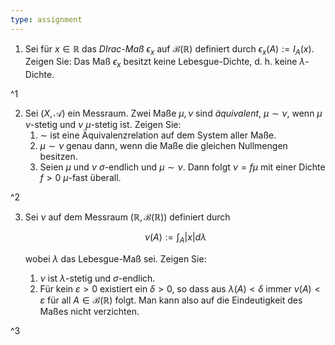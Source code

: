```yaml
---
type: assignment
---
```


1. Sei für $x \in \mathbb{R}$ das *DIrac-Maß* $\epsilon_x$ auf $\mathcal{B}(\mathbb{R})$ definiert durch $\epsilon_x(A) := I_A(x)$.
	Zeigen Sie: Das Maß $\epsilon_x$ besitzt keine Lebesgue-Dichte, d. h. keine $\lambda$-Dichte.

^1

2. Sei $(X, \mathcal{A})$ ein Messraum.
	Zwei Maße $\mu, \nu$ sind *äquivalent*, $\mu \sim \nu$, wenn $\mu$ $\nu$-stetig und $\nu$ $\mu$-stetig ist.
	Zeigen Sie:
	1. $\sim$ ist eine Äquivalenzrelation auf dem System aller Maße.
	2. $\mu \sim \nu$ genau dann, wenn die Maße die gleichen Nullmengen besitzen.
	3. Seien $\mu$ und $\nu$ $\sigma$-endlich und $\mu \sim \nu$.
		Dann folgt $\nu = f\mu$ mit einer Dichte $f \gt 0$ $\mu$-fast überall.

^2

3. Sei $\nu$ auf dem Messraum $(\mathbb{R}, \mathcal{B}(\mathbb{R}))$ definiert durch
	
	$$
		\nu(A) := \int_A |x| d\lambda
	$$
	
	wobei $\lambda$ das Lebesgue-Maß sei.
	Zeigen Sie:
	1. $\nu$ ist $\lambda$-stetig und $\sigma$-endlich.
	2. Für kein $\varepsilon \gt 0$ existiert ein $\delta \gt 0$, so dass aus $\lambda(A) \lt \delta$ immer $\nu(A) \lt \varepsilon$ für all $A \in \mathcal{B}(\mathbb{R})$ folgt.
		Man kann also auf die Eindeutigkeit des Maßes nicht verzichten.

^3